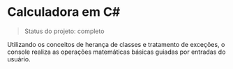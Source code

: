 <h1>Calculadora em C#</h1>

> Status do projeto: completo

Utilizando os conceitos de herança de classes e tratamento de exceções, o console realiza as operações matemáticas básicas guiadas por entradas do usuário.
